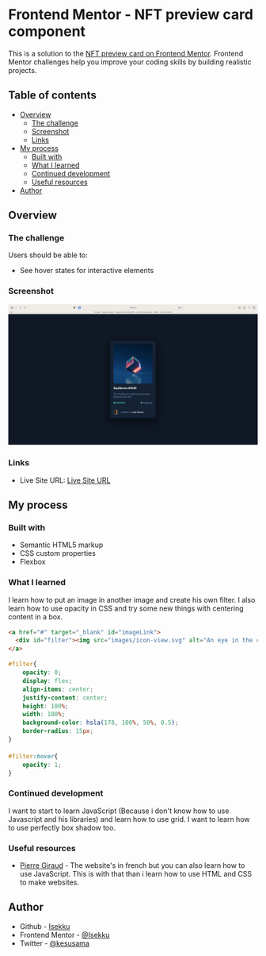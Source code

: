 # Frontend Mentor - NFT preview card component

This is a solution to the [NFT preview card on Frontend Mentor](https://www.frontendmentor.io/challenges/nft-preview-card-component-SbdUL_w0U/hub). Frontend Mentor challenges help you improve your coding skills by building realistic projects. 

## Table of contents

- [Overview](#overview)
  - [The challenge](#the-challenge)
  - [Screenshot](#screenshot)
  - [Links](#links)
- [My process](#my-process)
  - [Built with](#built-with)
  - [What I learned](#what-i-learned)
  - [Continued development](#continued-development)
  - [Useful resources](#useful-resources)
- [Author](#author)

## Overview

### The challenge

Users should be able to:

- See hover states for interactive elements

### Screenshot

![](./images/screenshot.png)

### Links

- Live Site URL: [Live Site URL](https://sprightly-khapse-cdf3c0.netlify.app)

## My process

### Built with

- Semantic HTML5 markup
- CSS custom properties
- Flexbox

### What I learned

I learn how to put an image in another image and create his own filter. I also learn how to use opacity in CSS and try some new things with centering content in a box.

```html
<a href="#" target="_blank" id="imageLink">
  <div id="filter"><img src="images/icon-view.svg" alt="An eye in the center of the image" id="view icon"></div>
</a>
```
```css
#filter{
    opacity: 0;
    display: flex;
    align-items: center;
    justify-content: center;
    height: 100%;
    width: 100%;
    background-color: hsla(178, 100%, 50%, 0.5);
    border-radius: 15px;
}

#filter:hover{
    opacity: 1;
}
```

### Continued development

I want to start to learn JavaScript (Because i don't know how to use Javascript and his libraries) and learn how to use grid. I want to learn how to use perfectly box shadow too.

### Useful resources

- [Pierre Giraud](https://www.pierre-giraud.com/html-css-apprendre-coder-cours/) - The website's in french but you can also learn how to use JavaScript. This is with that than i learn how to use HTML and CSS to make websites.

## Author

- Github - [Isekku](https://github.com/Isekku)
- Frontend Mentor - [@Isekku](https://www.frontendmentor.io/profile/Isekku)
- Twitter - [@kesusama](https://www.twitter.com/kesusama)
